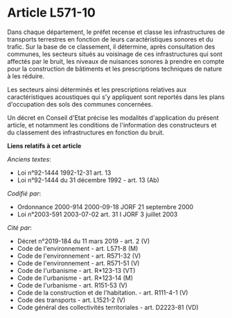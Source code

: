 # Article L571-10

Dans chaque département, le préfet recense et classe les infrastructures de transports terrestres en fonction de leurs
caractéristiques sonores et du trafic. Sur la base de ce classement, il détermine, après consultation des communes, les
secteurs situés au voisinage de ces infrastructures qui sont affectés par le bruit, les niveaux de nuisances sonores à
prendre en compte pour la construction de bâtiments et les prescriptions techniques de nature à les réduire.

Les secteurs ainsi déterminés et les prescriptions relatives aux caractéristiques acoustiques qui s'y appliquent sont
reportés dans les plans d'occupation des sols des communes concernées.

Un décret en Conseil d'Etat précise les modalités d'application du présent article, et notamment les conditions de
l'information des constructeurs et du classement des infrastructures en fonction du bruit.

**Liens relatifs à cet article**

_Anciens textes_:

  - Loi n°92-1444 1992-12-31 art. 13
  - Loi n°92-1444 du 31 décembre 1992 - art. 13 (Ab)

_Codifié par_:

  - Ordonnance 2000-914 2000-09-18 JORF 21 septembre 2000
  - Loi n°2003-591 2003-07-02 art. 31 I JORF 3 juillet 2003

_Cité par_:

  - Décret n°2019-184 du 11 mars 2019 - art. 2 (V)
  - Code de l'environnement - art. L571-8 (M)
  - Code de l'environnement - art. R571-32 (V)
  - Code de l'environnement - art. R571-51 (V)
  - Code de l'urbanisme - art. R*123-13 (VT)
  - Code de l'urbanisme - art. R*123-14 (M)
  - Code de l'urbanisme - art. R151-53 (V)
  - Code de la construction et de l'habitation. - art. R111-4-1 (V)
  - Code des transports - art. L1521-2 (V)
  - Code général des collectivités territoriales - art. D2223-81 (VD)

